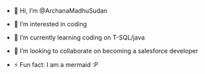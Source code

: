 - 👋 Hi, I’m @ArchanaMadhuSudan
- 👀 I’m interested in coding
- 🌱 I’m currently learning coding on T-SQL/java
- 💞️ I’m looking to collaborate on becoming a salesforce developer


- ⚡ Fun fact: I am a mermaid :P

<!---
ArchanaMadhuSudan01/ArchanaMadhuSudan01 is a ✨ special ✨ repository because its `README.md` (this file) appears on your GitHub profile.
You can click the Preview link to take a look at your changes.
--->
